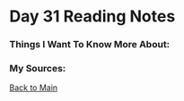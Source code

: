 # Day 31 Reading Notes

### Things I Want To Know More About:


### My Sources:


[Back to Main](README.md)